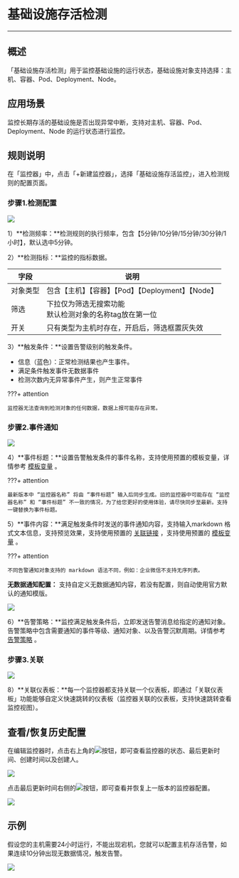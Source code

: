 # 基础设施存活检测
---

## 概述

「基础设施存活检测」用于监控基础设施的运行状态，基础设施对象支持选择：主机、容器、Pod、Deployment、Node。

## 应用场景

监控长期存活的基础设施是否出现异常中断，支持对主机、容器、Pod、Deployment、Node 的运行状态进行监控。

## 规则说明

在「监控器」中，点击「+新建监控器」，选择「基础设施存活监控」，进入检测规则的配置页面。

### 步骤1.检测配置

![](../img/monitor18.png)

1）**检测频率：**检测规则的执行频率，包含【5分钟/10分钟/15分钟/30分钟/1小时】，默认选中5分钟。

2）**检测指标：**监控的指标数据。

| 字段 | 说明 |
| --- | --- |
| 对象类型 | 包含【主机】【容器】【Pod】【Deployment】【Node】 |
| 筛选 | 下拉仅为筛选无搜索功能<br>默认检测对象的名称tag放在第一位 |
| 开关 | 只有类型为主机时存在，开启后，筛选框置灰失效 |

3）**触发条件：**设置告警级别的触发条件。

- 信息（蓝色）：正常检测结果也产生事件。
- 满足条件触发事件无数据事件
- 检测次数内无异常事件产生，则产生正常事件

???+ attention

    监控器无法查询到检测对象的任何数据，数据上报可能存在异常。

### 步骤2.事件通知

![](../img/8.monitor_1.png)

4）**事件标题：**设置告警触发条件的事件名称，支持使用预置的模板变量，详情参考 [模板变量](../event-template.md) 。

???+ attention
    
    最新版本中 “监控器名称” 将由 “事件标题” 输入后同步生成。旧的监控器中可能存在 “监控器名称” 和 “事件标题” 不一致的情况，为了给您更好的使用体验，请尽快同步至最新。支持一键替换为事件标题。

5）**事件内容：**满足触发条件时发送的事件通知内容，支持输入markdown 格式文本信息，支持预览效果，支持使用预置的 [关联链接](link-description.md) ，支持使用预置的 [模板变量](../event-template.md) 。

???+ attention
    
    不同告警通知对象支持的 markdown 语法不同，例如：企业微信不支持无序列表。

**无数据通知配置：** 支持自定义无数据通知内容，若没有配置，则自动使用官方默认的通知模版。

![](../img/8.monitor_2.png)

6）**告警策略：**监控满足触发条件后，立即发送告警消息给指定的通知对象。告警策略中包含需要通知的事件等级、通知对象、以及告警沉默周期。详情参考 [告警策略](../alert-setting.md) 。

### 步骤3.关联

![](../img/5.monitor_4.png)

8）**关联仪表板：**每一个监控器都支持关联一个仪表板，即通过「关联仪表板」功能能够自定义快速跳转的仪表板（监控器关联的仪表板，支持快速跳转查看监控视图）。

## 查看/恢复历史配置

在编辑监控器时，点击右上角的![](../img/8.monitor_recover_3.png)按钮，即可查看监控器的状态、最后更新时间、创建时间以及创建人。

![](../img/8.monitor_recover_1.png)

点击最后更新时间右侧的![](../img/8.monitor_recover_2.png)按钮，即可查看并恢复上一版本的监控器配置。

![](../img/8.monitor_recover_1.1.png)

## 示例

假设您的主机需要24小时运行，不能出现宕机，您就可以配置主机存活告警，如果连续10分钟出现无数据情况，触发告警。

![](../img/example02.png)


